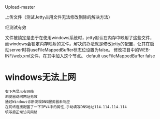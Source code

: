Upload-master

上传文件（测试Jetty占用文件无法修改删除的解决方法）

经测试有效

文件被锁定是由于在使用windows系统时，jetty默认在内存中映射了这些文件，而windows会锁定内存映射的文件。解决的办法就是修改jetty的配置，让其在启动server时将useFileMappedBuffer标志位设置为false。
修改项目中的WEB-INF/web.xml文件，在其中加入这个节点。
<servlet>
    <!-- Override init parameter to avoid nasty -->
    <!-- file locking issue on windows.         -->
    <servlet-name>default</servlet-name>
        <init-param>
            <param-name>useFileMappedBuffer</param-name>
            <param-value>false</param-value>
        </init-param>
</servlet>

# windows无法上网
    右下角显示有网络
    浏览器访问网址无效
    通过Windows诊断发现DNS服务器未响应
    在网络连接配置了一下IPV4中的属性,手动填写DNS地址114.114.114.114
    填写后正常访问网络